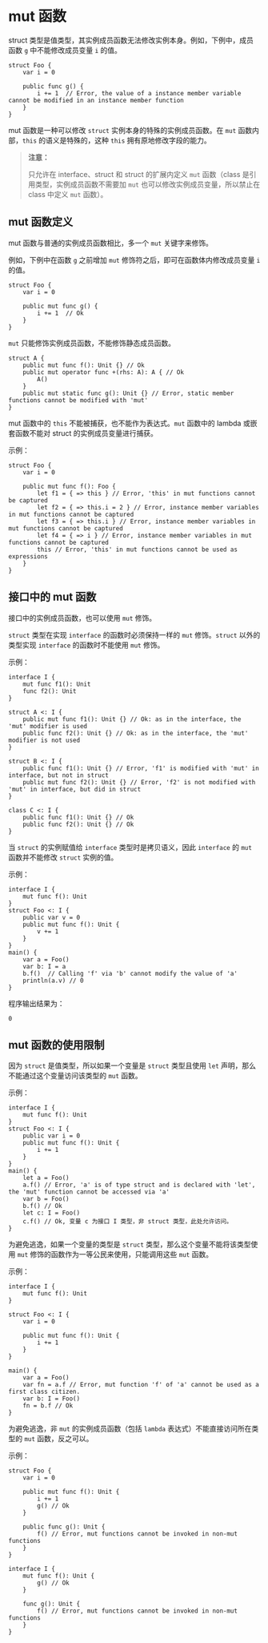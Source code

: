 # mut 函数

struct 类型是值类型，其实例成员函数无法修改实例本身。例如，下例中，成员函数 `g` 中不能修改成员变量 `i` 的值。

```cangjie
struct Foo {
    var i = 0

    public func g() {
        i += 1  // Error, the value of a instance member variable cannot be modified in an instance member function
    }
}
```

mut 函数是一种可以修改 `struct` 实例本身的特殊的实例成员函数。在 `mut` 函数内部，`this` 的语义是特殊的，这种 `this` 拥有原地修改字段的能力。

> **注意：**
>
> 只允许在 interface、struct 和 struct 的扩展内定义 `mut` 函数（class 是引用类型，实例成员函数不需要加 `mut` 也可以修改实例成员变量，所以禁止在 class 中定义 `mut` 函数）。

## mut 函数定义

mut 函数与普通的实例成员函数相比，多一个 `mut` 关键字来修饰。

例如，下例中在函数 `g` 之前增加 `mut` 修饰符之后，即可在函数体内修改成员变量 `i` 的值。

```cangjie
struct Foo {
    var i = 0

    public mut func g() {
        i += 1  // Ok
    }
}
```

`mut` 只能修饰实例成员函数，不能修饰静态成员函数。

```cangjie
struct A {
    public mut func f(): Unit {} // Ok
    public mut operator func +(rhs: A): A { // Ok
        A()
    }
    public mut static func g(): Unit {} // Error, static member functions cannot be modified with 'mut'
}
```

mut 函数中的 `this` 不能被捕获，也不能作为表达式。`mut` 函数中的 lambda 或嵌套函数不能对 struct 的实例成员变量进行捕获。

示例：

```cangjie
struct Foo {
    var i = 0

    public mut func f(): Foo {
        let f1 = { => this } // Error, 'this' in mut functions cannot be captured
        let f2 = { => this.i = 2 } // Error, instance member variables in mut functions cannot be captured
        let f3 = { => this.i } // Error, instance member variables in mut functions cannot be captured
        let f4 = { => i } // Error, instance member variables in mut functions cannot be captured
        this // Error, 'this' in mut functions cannot be used as expressions
    }
}
```

## 接口中的 mut 函数

接口中的实例成员函数，也可以使用 `mut` 修饰。

`struct` 类型在实现 `interface` 的函数时必须保持一样的 `mut` 修饰。`struct` 以外的类型实现 `interface` 的函数时不能使用 `mut` 修饰。

示例：

```cangjie
interface I {
    mut func f1(): Unit
    func f2(): Unit
}

struct A <: I {
    public mut func f1(): Unit {} // Ok: as in the interface, the 'mut' modifier is used
    public func f2(): Unit {} // Ok: as in the interface, the 'mut' modifier is not used
}

struct B <: I {
    public func f1(): Unit {} // Error, 'f1' is modified with 'mut' in interface, but not in struct
    public mut func f2(): Unit {} // Error, 'f2' is not modified with 'mut' in interface, but did in struct
}

class C <: I {
    public func f1(): Unit {} // Ok
    public func f2(): Unit {} // Ok
}
```

当 `struct` 的实例赋值给 `interface` 类型时是拷贝语义，因此 `interface` 的 `mut` 函数并不能修改 `struct` 实例的值。

示例：

```cangjie
interface I {
    mut func f(): Unit
}
struct Foo <: I {
    public var v = 0
    public mut func f(): Unit {
        v += 1
    }
}
main() {
    var a = Foo()
    var b: I = a  
    b.f()  // Calling 'f' via 'b' cannot modify the value of 'a'
    println(a.v) // 0
}
```

程序输出结果为：

```text
0
```

## mut 函数的使用限制

因为 `struct` 是值类型，所以如果一个变量是 `struct` 类型且使用 `let` 声明，那么不能通过这个变量访问该类型的 `mut` 函数。

示例：

```cangjie
interface I {
    mut func f(): Unit
}
struct Foo <: I {
    public var i = 0
    public mut func f(): Unit {
        i += 1
    }
}
main() {
    let a = Foo()
    a.f() // Error, 'a' is of type struct and is declared with 'let', the 'mut' function cannot be accessed via 'a'
    var b = Foo()
    b.f() // Ok
    let c: I = Foo()
    c.f() // Ok, 变量 c 为接口 I 类型，非 struct 类型，此处允许访问。
}
```

为避免逃逸，如果一个变量的类型是 `struct` 类型，那么这个变量不能将该类型使用 `mut` 修饰的函数作为一等公民来使用，只能调用这些 `mut` 函数。

示例：

```cangjie
interface I {
    mut func f(): Unit
}

struct Foo <: I {
    var i = 0

    public mut func f(): Unit {
        i += 1
    }
}

main() {
    var a = Foo()
    var fn = a.f // Error, mut function 'f' of 'a' cannot be used as a first class citizen.
    var b: I = Foo()
    fn = b.f // Ok
}
```

为避免逃逸，非 `mut` 的实例成员函数（包括 `lambda` 表达式）不能直接访问所在类型的 `mut` 函数，反之可以。

示例：

```cangjie
struct Foo {
    var i = 0

    public mut func f(): Unit {
        i += 1
        g() // Ok
    }

    public func g(): Unit {
        f() // Error, mut functions cannot be invoked in non-mut functions
    }
}

interface I {
    mut func f(): Unit {
        g() // Ok
    }

    func g(): Unit {
        f() // Error, mut functions cannot be invoked in non-mut functions
    }
}
```
